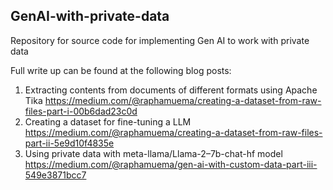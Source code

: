 ## GenAI-with-private-data
Repository for source code for implementing Gen AI to work with private data

Full write up can be found at the following blog posts:

1. Extracting contents from documents of different formats using Apache Tika
https://medium.com/@raphamuema/creating-a-dataset-from-raw-files-part-i-00b6dad23c0d
2. Creating a dataset for fine-tuning a LLM
https://medium.com/@raphamuema/creating-a-dataset-from-raw-files-part-ii-5e9d10f4835e
3. Using private data with meta-llama/Llama-2–7b-chat-hf model
https://medium.com/@raphamuema/gen-ai-with-custom-data-part-iii-549e3871bcc7

